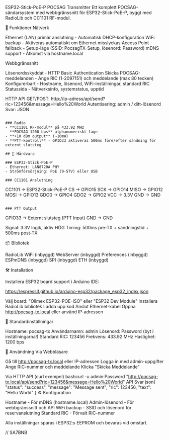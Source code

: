 ESP32-Stick-PoE-P POCSAG Transmitter
Ett komplett POCSAG-sändarsystem med webbgränssnitt för ESP32-Stick-PoE-P, byggt med RadioLib och CC1101 RF-modul.

🚀 Funktioner
Nätverk

Ethernet (LAN) primär anslutning - Automatisk DHCP-konfiguration
WiFi backup - Aktiveras automatiskt om Ethernet misslyckas
Access Point fallback - Setup-läge (SSID: PocsagTX-Setup, lösenord: Password)
mDNS support - Åtkomst via hostname.local

Webbgränssnitt

Lösenordsskyddat - HTTP Basic Authentication
Skicka POCSAG-meddelanden - Ange RIC (1-2097151) och meddelande (max 80 tecken)
Konfigurerbart - Hostname, lösenord, WiFi-inställningar, standard RIC
Statussida - Nätverksinfo, systemstatus, upptid

HTTP API
GET/POST: http://ip-adress/api/send?ric=123456&message=Hello%20World
Autentisering: admin / ditt-lösenord
Svar: JSON
```

### Radio
- **CC1101 RF-modul** på 433.92 MHz
- **POCSAG 1200 bps** alphanumeriskt läge
- **+10 dBm output** (~10mW)
- **PTT-kontroll** - GPIO33 aktiveras 500ms före/efter sändning för externt slutsteg

## 🔌 Hårdvara

### ESP32-Stick-PoE-P
- Ethernet: LAN8720A PHY
- Strömförsörjning: PoE (9-57V) eller USB

### CC1101 Anslutning
```
CC1101   →  ESP32-Stick-PoE-P
CS       →  GPIO15
SCK      →  GPIO14
MISO     →  GPIO12
MOSI     →  GPIO13
GDO0     →  GPIO4
GDO2     →  GPIO2
VCC      →  3.3V
GND      →  GND
```

### PTT Output
```
GPIO33   →  Externt slutsteg (PTT Input)
GND      →  GND

Signal: 3.3V logik, aktiv HÖG
Timing: 500ms pre-TX + sändningstid + 500ms post-TX

📦 Bibliotek

RadioLib
WiFi (inbyggd)
WebServer (inbyggd)
Preferences (inbyggd)
ESPmDNS (inbyggd)
SPI (inbyggd)
ETH (inbyggd)

🛠️ Installation

Installera ESP32 board support i Arduino IDE:

https://espressif.github.io/arduino-esp32/package_esp32_index.json


Välj board: "Olimex ESP32-POE-ISO" eller "ESP32 Dev Module"
Installera RadioLib bibliotek
Ladda upp kod
Anslut Ethernet-kabel
Öppna http://pocsag-tx.local eller använd IP-adressen

🔐 Standardinställningar

Hostname: pocsag-tx
Användarnamn: admin
Lösenord: Password (byt i inställningarna!)
Standard RIC: 123456
Frekvens: 433.92 MHz
Hastighet: 1200 bps

📡 Användning
Via Webbläsare

Gå till http://pocsag-tx.local eller IP-adressen
Logga in med admin-uppgifter
Ange RIC-nummer och meddelande
Klicka "Skicka Meddelande"

Via HTTP API (curl exempel)
bashcurl -u admin:Password "http://pocsag-tx.local/api/send?ric=123456&message=Hello%20World"
API Svar
json{
  "status": "success",
  "message": "Message sent",
  "ric": 123456,
  "text": "Hello World"
}
⚙️ Konfiguration

Hostname - För mDNS (hostname.local)
Admin-lösenord - För webbgränssnitt och API
WiFi backup - SSID och lösenord för reservanslutning
Standard RIC - Förvalt RIC-nummer

Alla inställningar sparas i ESP32:s EEPROM och bevaras vid omstart.

// SA7BNB

